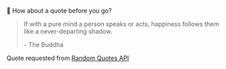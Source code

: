 📣 How about a quote before you go?

> If with a pure mind a person speaks or acts, happiness follows them like a never-departing shadow.
>
> <p>- The Buddha</p>

Quote requested from [Random Quotes API](https://github.com/lukePeavey/quotable)
